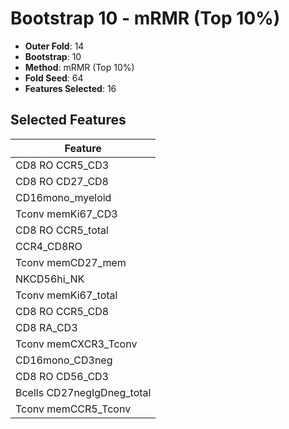 # Bootstrap 10 - mRMR (Top 10%)

- **Outer Fold**: 14
- **Bootstrap**: 10
- **Method**: mRMR (Top 10%)
- **Fold Seed**: 64
- **Features Selected**: 16

## Selected Features

| Feature |
|---------|
| CD8 RO CCR5_CD3 |
| CD8 RO CD27_CD8 |
| CD16mono_myeloid |
| Tconv memKi67_CD3 |
| CD8 RO CCR5_total |
| CCR4_CD8RO |
| Tconv memCD27_mem |
| NKCD56hi_NK |
| Tconv memKi67_total |
| CD8 RO CCR5_CD8 |
| CD8 RA_CD3 |
| Tconv memCXCR3_Tconv |
| CD16mono_CD3neg |
| CD8 RO CD56_CD3 |
| Bcells CD27negIgDneg_total |
| Tconv memCCR5_Tconv |
